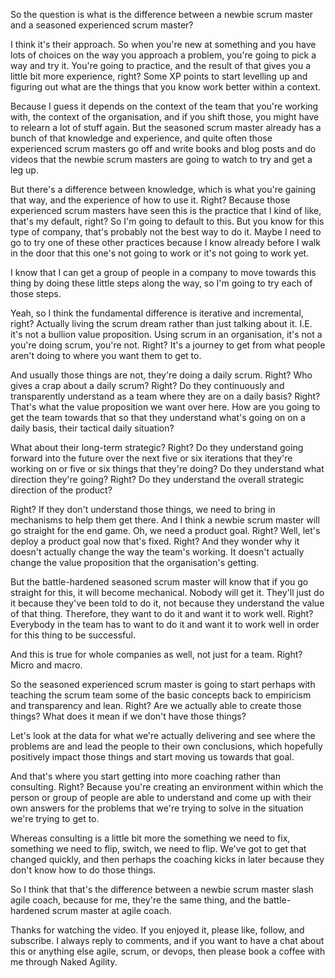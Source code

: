 So the question is what is the difference between a newbie scrum master and a seasoned experienced scrum master? 

I think it's their approach. So when you're new at something and you have lots of choices on the way you approach a problem, you're going to pick a way and try it. You're going to practice, and the result of that gives you a little bit more experience, right? Some XP points to start levelling up and figuring out what are the things that you know work better within a context. 

Because I guess it depends on the context of the team that you're working with, the context of the organisation, and if you shift those, you might have to relearn a lot of stuff again. But the seasoned scrum master already has a bunch of that knowledge and experience, and quite often those experienced scrum masters go off and write books and blog posts and do videos that the newbie scrum masters are going to watch to try and get a leg up. 

But there's a difference between knowledge, which is what you're gaining that way, and the experience of how to use it. Right? Because those experienced scrum masters have seen this is the practice that I kind of like, that's my default, right? So I'm going to default to this. But you know for this type of company, that's probably not the best way to do it. Maybe I need to go to try one of these other practices because I know already before I walk in the door that this one's not going to work or it's not going to work yet. 

I know that I can get a group of people in a company to move towards this thing by doing these little steps along the way, so I'm going to try each of those steps. 

Yeah, so I think the fundamental difference is iterative and incremental, right? Actually living the scrum dream rather than just talking about it. I.E. it's not a bullion value proposition. Using scrum in an organisation, it's not a you're doing scrum, you're not. Right? It's a journey to get from what people aren't doing to where you want them to get to. 

And usually those things are not, they're doing a daily scrum. Right? Who gives a crap about a daily scrum? Right? Do they continuously and transparently understand as a team where they are on a daily basis? Right? That's what the value proposition we want over here. How are you going to get the team towards that so that they understand what's going on on a daily basis, their tactical daily situation? 

What about their long-term strategic? Right? Do they understand going forward into the future over the next five or six iterations that they're working on or five or six things that they're doing? Do they understand what direction they're going? Right? Do they understand the overall strategic direction of the product? 

Right? If they don't understand those things, we need to bring in mechanisms to help them get there. And I think a newbie scrum master will go straight for the end game. Oh, we need a product goal. Right? Well, let's deploy a product goal now that's fixed. Right? And they wonder why it doesn't actually change the way the team's working. It doesn't actually change the value proposition that the organisation's getting. 

But the battle-hardened seasoned scrum master will know that if you go straight for this, it will become mechanical. Nobody will get it. They'll just do it because they've been told to do it, not because they understand the value of that thing. Therefore, they want to do it and want it to work well. Right? Everybody in the team has to want to do it and want it to work well in order for this thing to be successful. 

And this is true for whole companies as well, not just for a team. Right? Micro and macro. 

So the seasoned experienced scrum master is going to start perhaps with teaching the scrum team some of the basic concepts back to empiricism and transparency and lean. Right? Are we actually able to create those things? What does it mean if we don't have those things? 

Let's look at the data for what we're actually delivering and see where the problems are and lead the people to their own conclusions, which hopefully positively impact those things and start moving us towards that goal. 

And that's where you start getting into more coaching rather than consulting. Right? Because you're creating an environment within which the person or group of people are able to understand and come up with their own answers for the problems that we're trying to solve in the situation we're trying to get to. 

Whereas consulting is a little bit more the something we need to fix, something we need to flip, switch, we need to flip. We've got to get that changed quickly, and then perhaps the coaching kicks in later because they don't know how to do those things. 

So I think that that's the difference between a newbie scrum master slash agile coach, because for me, they're the same thing, and the battle-hardened scrum master at agile coach. 

Thanks for watching the video. If you enjoyed it, please like, follow, and subscribe. I always reply to comments, and if you want to have a chat about this or anything else agile, scrum, or devops, then please book a coffee with me through Naked Agility.